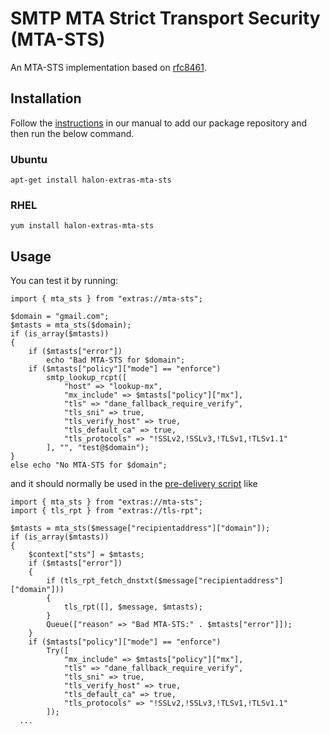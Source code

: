 # SMTP MTA Strict Transport Security (MTA-STS) 
An MTA-STS implementation based on [rfc8461](https://tools.ietf.org/html/rfc8461).

## Installation

Follow the [instructions](https://docs.halon.io/manual/comp_install.html#installation) in our manual to add our package repository and then run the below command.

### Ubuntu

```
apt-get install halon-extras-mta-sts
```

### RHEL

```
yum install halon-extras-mta-sts
```

## Usage

You can test it by running:

```
import { mta_sts } from "extras://mta-sts";

$domain = "gmail.com";
$mtasts = mta_sts($domain);
if (is_array($mtasts))
{
	if ($mtasts["error"])
		echo "Bad MTA-STS for $domain";
	if ($mtasts["policy"]["mode"] == "enforce")
		smtp_lookup_rcpt([
			"host" => "lookup-mx",
			"mx_include" => $mtasts["policy"]["mx"],
			"tls" => "dane_fallback_require_verify",
			"tls_sni" => true,
			"tls_verify_host" => true,
			"tls_default_ca" => true,
			"tls_protocols" => "!SSLv2,!SSLv3,!TLSv1,!TLSv1.1"
		], "", "test@$domain");
}
else echo "No MTA-STS for $domain";
```

and it should normally be used in the [pre-delivery script](https://docs.halon.io/hsl/archive/master/predelivery.html) like

```
import { mta_sts } from "extras://mta-sts";
import { tls_rpt } from "extras://tls-rpt";

$mtasts = mta_sts($message["recipientaddress"]["domain"]);
if (is_array($mtasts))
{
	$context["sts"] = $mtasts;
	if ($mtasts["error"])
	{
		if (tls_rpt_fetch_dnstxt($message["recipientaddress"]["domain"]))
		{
			tls_rpt([], $message, $mtasts);
		}
		Queue(["reason" => "Bad MTA-STS:" . $mtasts["error"]]);
	}
	if ($mtasts["policy"]["mode"] == "enforce")
		Try([
			"mx_include" => $mtasts["policy"]["mx"],
			"tls" => "dane_fallback_require_verify",
			"tls_sni" => true,
			"tls_verify_host" => true,
			"tls_default_ca" => true,
			"tls_protocols" => "!SSLv2,!SSLv3,!TLSv1,!TLSv1.1"
		]);
  ...
```
